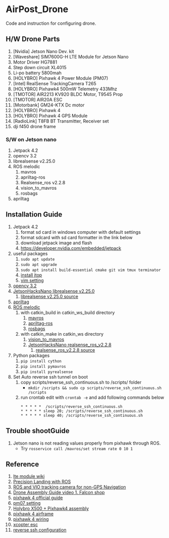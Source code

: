 # AirPost_Drone

Code and instruction for configuring drone.

## H/W Drone Parts

1. [Nvidia] Jetson Nano Dev. kit
2. [Waveshare] SIM7600G-H LTE Module for Jetson Nano
3. Motor Driver HG7881
4. Step down circuit XL4015
5. Li-po battery 5800mah
6. [HOLYBRO] Pixhawk 4 Power Module (PM07)
7. [Intel] RealSense TrackingCamera T265
8. [HOLYBRO] Pixhawk4 500mW Telemetry 433Mhz
9. [TMOTOR] AIR2213 KV920 BLDC Motor, T9545 Prop
10. [TMOTOR] AIR20A ESC
11. [Motorbank] GM24-KTX Dc motor
12. [HOLYBRO] Pixhawk 4
13. [HOLYBRO] Pixhawk 4 GPS Module
14. [RadioLink] T8FB BT Transmitter, Receiver set
15. dji f450 drone frame

### S/W on Jetson nano

1. Jetpack 4.2
2. opencv 3.2
3. librealsense v2.25.0
4. ROS melodic
   1. mavros
   2. apriltag-ros
   3. Realsense_ros v2.2.8
   4. vision_to_mavros
   5. rosbags
5. apriltag

## Installation Guide

1. Jetpack 4.2
   1. format sd card in windows computer with default settings
   2. format sdcard with sd card formatter in the link below
   3. download jetpack image and flash
   4. https://developer.nvidia.com/embedded/jetpack
2. useful packages
   1. ```sudo apt update```
   2. ```sudo apt upgrade```
   3. ```sudo apt install build-essential cmake git vim tmux terminator```
   4. [install jtop](https://github.com/rbonghi/jetson_stats)
   5. [vim setting](https://hyoje420.tistory.com/51)
3. [opencv 3.2](https://github.com/jetsonhacks/buildOpenCVXavier)
4. [JetsonHacksNano librealsense  v2.25.0](https://github.com/JetsonHacksNano/installLibrealsense/tree/vL4T32.2.1)
   1. [librealsense v2.25.0 source](https://github.com/IntelRealSense/librealsense/releases/tag/v2.25.0)
5. [apriltag](https://github.com/AprilRobotics/apriltag)
6. [ROS melodic](http://wiki.ros.org/melodic/Installation/Ubuntu)
   1. with catkin_build in catkin_ws_build directory
      1. [mavros](https://ardupilot.org/dev/docs/ros-install.html#ros-install)
      2. [apriltag-ros](https://github.com/AprilRobotics/apriltag_ros)
      3. [rosbags](https://github.com/ros/ros_comm/tree/melodic-devel)
   2. with catkin_make in catkin_ws directory
      1. [vision_to_mavros](https://github.com/thien94/vision_to_mavros)
      2. [JetsonHacksNano realsense_ros_v2.2.8](https://github.com/JetsonHacksNano/installRealSenseROS/releases/tag/vL4T32.2.1)
         1. [realsense_ros_v2.2.8 source](https://github.com/IntelRealSense/realsense-ros/tree/2.2.8)
7. Python packages
   1. ```pip install cython```
   2. ```pip install pymavros```
   3. ```pip install pyrealsense```
8. Set Auto reverse ssh tunnel on boot
   1. copy scripts/reverse_ssh_continuous.sh to /scripts/ folder
      - ```mkdir /scripts && sudo cp scripts/reverse_ssh_continuous.sh /scripts```
   2. run crontab edit with ```crontab -e``` and add following commands below
      ```
      * * * * *  /scripts/reverse_ssh_continuous.sh
      * * * * * sleep 20; /scripts/reverse_ssh_continuous.sh
      * * * * * sleep 40; /scripts/reverse_ssh_continuous.sh
      ```
   
## Trouble shootGuide
1. Jetson nano is not reading values properly from pixhawk through ROS.
   - Try ```rosservice call /mavros/set stream rate 0 10 1```
## Reference

1. [lte module wiki](https://www.waveshare.com/wiki/SIM7600G-H_4G_for_Jetson_Nano)
2. [Precision Landing with ROS](https://discuss.ardupilot.org/t/precision-landing-with-ros-realsense-t265-camera-and-apriltag-3-part-2-2/51493)
3. [ROS and VIO tracking camera for non-GPS Navigation](https://ardupilot.org/dev/docs/ros-vio-tracking-camera.html)
4. [Drone Assembly Guide video 1. Falcon shop](https://www.youtube.com/watch?v=IdpUYPuSYhE&ab_channel=KoreaFalcon)
5. [pixhawk 4 official guide](https://docs.px4.io/master/ko/getting_started/px4_basic_concepts.html)
6. [pm07 setting](http://www.holybro.com/product/pixhawk-4-power-module-pm07/) 
7. [Holybro X500 + Pixhawk4 assembly](https://docs.px4.io/master/ko/frames_multicopter/holybro_x500_pixhawk4.html)
8. [pixhawk 4 airframe](https://docs.px4.io/master/ko/airframes/airframe_reference.html)
9. [pixhawk 4 wiring](https://docs.px4.io/master/ko/assembly/quick_start_pixhawk4.html#power)
10. [xcopter esc](https://www.youtube.com/watch?v=nJnbSJwq4Uw&t=199s&ab_channel=Dronejang)
11. [reverse ssh configuration](https://system-monitoring.readthedocs.io/en/latest/ssh.html)

